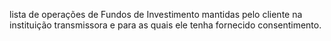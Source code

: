 
lista de operações de Fundos de Investimento mantidas pelo cliente na instituição transmissora e para as quais ele tenha fornecido consentimento.

